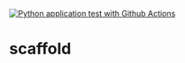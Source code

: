 [![Python application test with Github Actions](https://github.com/mil-tapanap/scaffold/actions/workflows/main.yml/badge.svg)](https://github.com/mil-tapanap/scaffold/actions/workflows/main.yml)

# scaffold
